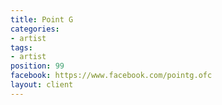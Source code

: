 ```yaml
---
title: Point G
categories:
- artist
tags:
- artist
position: 99
facebook: https://www.facebook.com/pointg.ofc
layout: client
---
```


